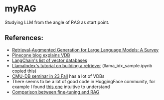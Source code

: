# myRAG

Studying LLM from the angle of RAG as start point.

## References: 

- [Retrieval-Augmented Generation for Large Language Models: A Survey](https://arxiv.org/abs/2312.10997)
- [Pinecone blog explains VDB](https://www.pinecone.io/learn/vector-database/)
- [LangChain's list of vector databases](https://python.langchain.com/docs/integrations/vectorstores)
- [LlamaIndex's tutorial on building a retriever](https://docs.llamaindex.ai/en/stable/examples/low_level/retrieval.html) (llama_idx_sample.ipynb copied this)
- [CMU-DB seminar in 23 Fall](https://db.cs.cmu.edu/seminar2023/) has a lot of VDBs
- There seems to be a lot of good code in HuggingFace community, for example I found [this one](https://huggingface.co/spaces/ubermenchh/article_chat/blob/main/app.py) intuitive to understand
- [Comparison between fine-tuning and RAG](https://www.superannotate.com/blog/llm-fine-tuning)
